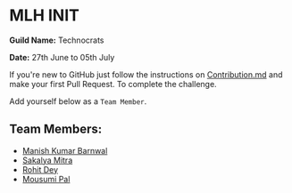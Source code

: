# MLH INIT 

**Guild Name:** Technocrats

**Date:** 27th June to 05th July

If you're new to GitHub just follow the instructions on [Contribution.md](https://github.com/imanishbarnwal/mlh-init/blob/master/Contribution.md) and make your first Pull Request. To complete the challenge.

Add yourself below as a `Team Member`.

## Team Members:
- [Manish Kumar Barnwal](https://github.com/imanishbarnwal)
- [Sakalya Mitra](https://github.com/Sakalya100)
- [Rohit Dey](https://github.com/Myself-Rohit-Dey)
- [Mousumi Pal](https://github.com/Mousumi2002)